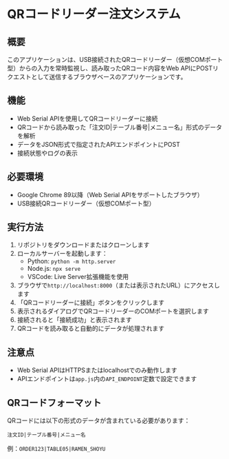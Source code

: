 # QRコードリーダー注文システム

## 概要
このアプリケーションは、USB接続されたQRコードリーダー（仮想COMポート型）からの入力を常時監視し、読み取ったQRコード内容をWeb APIにPOSTリクエストとして送信するブラウザベースのアプリケーションです。

## 機能
- Web Serial APIを使用してQRコードリーダーに接続
- QRコードから読み取った「注文ID|テーブル番号|メニュー名」形式のデータを解析
- データをJSON形式で指定されたAPIエンドポイントにPOST
- 接続状態やログの表示

## 必要環境
- Google Chrome 89以降（Web Serial APIをサポートしたブラウザ）
- USB接続QRコードリーダー（仮想COMポート型）

## 実行方法
1. リポジトリをダウンロードまたはクローンします
2. ローカルサーバーを起動します：
   - Python: `python -m http.server`
   - Node.js: `npx serve`
   - VSCode: Live Server拡張機能を使用
3. ブラウザで`http://localhost:8000`（または表示されたURL）にアクセスします
4. 「QRコードリーダーに接続」ボタンをクリックします
5. 表示されるダイアログでQRコードリーダーのCOMポートを選択します
6. 接続されると「接続成功」と表示されます
7. QRコードを読み取ると自動的にデータが処理されます

## 注意点
- Web Serial APIはHTTPSまたはlocalhostでのみ動作します
- APIエンドポイントは`app.js`内の`API_ENDPOINT`定数で設定できます

## QRコードフォーマット
QRコードには以下の形式のデータが含まれている必要があります：
```
注文ID|テーブル番号|メニュー名
```
例：`ORDER123|TABLE05|RAMEN_SHOYU`